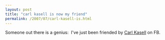 ```yaml
---
layout: post
title: "carl kasell is now my friend"
permalink: /2007/07/carl-kasell-is.html
---
```


Someone out there is a genius:  I've just been friended by [Carl Kasell](http://www.npr.org/templates/story/story.php?storyId=2100708) on FB.